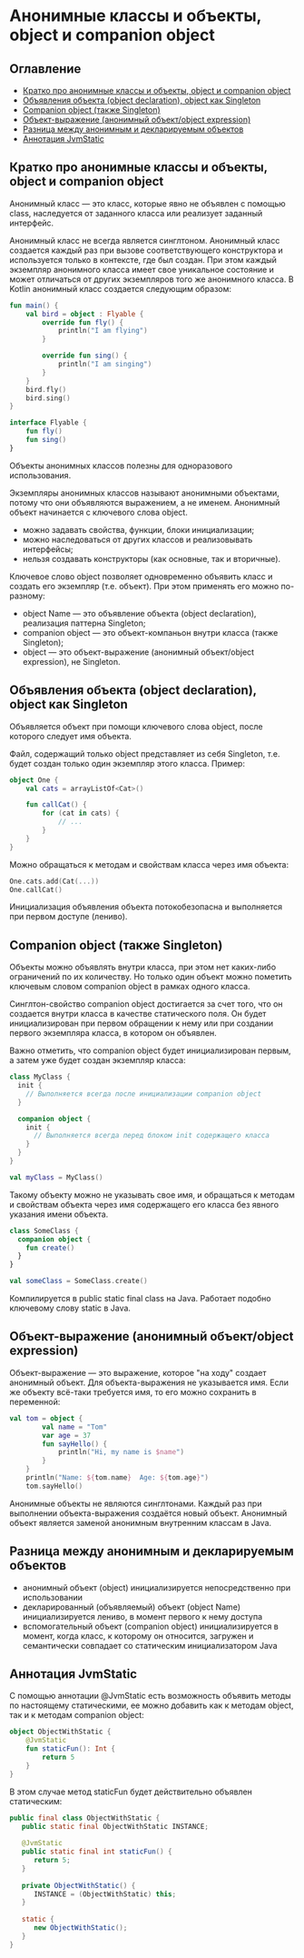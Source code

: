 # Анонимные классы и объекты, object и companion object
## Оглавление
- [Кратко про анонимные классы и объекты, object и companion object](#кратко-про-анонимные-классы-и-объекты-object-и-companion-object)
- [Объявления объекта (object declaration), object как Singleton](#объявления-объекта-object-declaration-object-как-singleton)
- [Companion object (также Singleton)](#companion-object-также-singleton)
- [Объект-выражение (анонимный объект/object expression)](#объект-выражение-анонимный-объектobject-expression)
- [Разница между анонимным и декларируемым объектов](#разница-между-анонимным-и-декларируемым-объектов)
- [Аннотация JvmStatic](#аннотация-jvmstatic)
## Кратко про анонимные классы и объекты, object и companion object
Анонимный класс — это класс, которые явно не объявлен с помощью class, наследуется от заданного класса или реализует 
заданный интерфейс.

Анонимный класс не всегда является синглтоном. Анонимный класс создается каждый раз при вызове соответствующего
конструктора и используется только в контексте, где был создан. При этом каждый экземпляр анонимного класса имеет
свое уникальное состояние и может отличаться от других экземпляров того же анонимного класса. В Kotlin анонимный класс
создается следующим образом:
```kotlin
fun main() {
    val bird = object : Flyable {
        override fun fly() {
            println("I am flying")
        }

        override fun sing() {
            println("I am singing")
        }
    }
    bird.fly()
    bird.sing()
}

interface Flyable {
    fun fly()
    fun sing()
}
```
Объекты анонимных классов полезны для одноразового использования.

Экземпляры анонимных классов называют анонимными объектами, потому что они объявляются выражением, а не именем.
Анонимный объект начинается с ключевого слова object.
- можно задавать свойства, функции, блоки инициализации;
- можно наследоваться от других классов и реализовывать интерфейсы;
- нельзя создавать конструкторы (как основные, так и вторичные).

Ключевое слово object позволяет одновременно объявить класс и создать его экземпляр (т.е. объект). При этом применять
его можно по-разному:
- object Name — это объявление объекта (оbject declaration), реализация паттерна Singleton;
- companion object — это объект-компаньон внутри класса (также Singleton);
- object — это объект-выражение (анонимный объект/object expression), не Singleton.
## Объявления объекта (object declaration), object как Singleton
Объявляется объект при помощи ключевого слова object, после которого следует имя объекта.

Файл, содержащий только object представляет из себя Singleton, т.е. будет создан только один экземпляр этого класса. 
Пример:
```kotlin
object One {
    val cats = arrayListOf<Cat>()

    fun callCat() {
        for (cat in cats) {
            // ...
        }
    }
}
```
Можно обращаться к методам и свойствам класса через имя объекта:
```kotlin
One.cats.add(Cat(...))
One.callCat()
```
Инициализация объявления объекта потокобезопасна и выполняется при первом доступе (лениво).
## Companion object (также Singleton)
Объекты можно объявлять внутри класса, при этом нет каких-либо ограничений по их количеству. Но только один объект
можно пометить ключевым словом companion object в рамках одного класса.

Синглтон-свойство companion object достигается за счет того, что он создается внутри класса в качестве статического
поля. Он будет инициализирован при первом обращении к нему или при создании первого экземпляра класса, в котором он
объявлен.

Важно отметить, что companion object будет инициализирован первым, а затем уже будет создан экземпляр класса:
```kotlin
class MyClass {
  init {
    // Выполняется всегда после инициализации companion object
  }

  companion object {
    init {
      // Выполняется всегда перед блоком init содержащего класса
    }
  }
}

val myClass = MyClass()
```
Такому объекту можно не указывать свое имя, и обращаться к методам и свойствам объекта через имя содержащего его класса
без явного указания имени объекта.
```kotlin
class SomeClass {
  companion object {
    fun create()
  }
}

val someClass = SomeClass.create()
```
Компилируется в public static final class на Java. Работает подобно ключевому слову static в Java.
## Объект-выражение (анонимный объект/object expression)
Объект-выражение — это выражение, которое "на ходу" создает анонимный объект. Для объекта-выражения не указывается имя.
Если же объекту всё-таки требуется имя, то его можно сохранить в переменной:
```kotlin
val tom = object {
        val name = "Tom"
        var age = 37
        fun sayHello() {
            println("Hi, my name is $name")
        }
    }
    println("Name: ${tom.name}  Age: ${tom.age}")
    tom.sayHello()
```
Анонимные объекты не являются синглтонами. Каждый раз при выполнении объекта-выражения создаётся новый объект.
Анонимный объект является заменой анонимным внутренним классам в Java.
## Разница между анонимным и декларируемым объектов
- анонимный объект (object) инициализируется непосредственно при использовании
- декларированный (объявляемый) объект (object Name) инициализируется лениво, в момент первого к нему доступа
- вспомогательный объект (companion object) инициализируется в момент, когда класс, к которому он относится, загружен и
семантически совпадает со статическим инициализатором Java
## Аннотация JvmStatic
С помощью аннотации @JvmStatic есть возможность объявить методы по настоящему статическими, ее можно добавить как к
методам object, так и к методам companion object:
```kotlin
object ObjectWithStatic {
    @JvmStatic
    fun staticFun(): Int {
        return 5
    }
}
```
В этом случае метод staticFun будет действительно объявлен статическим:
```java
public final class ObjectWithStatic {
   public static final ObjectWithStatic INSTANCE;
 
   @JvmStatic
   public static final int staticFun() {
      return 5;
   }
 
   private ObjectWithStatic() {
      INSTANCE = (ObjectWithStatic) this;
   }
 
   static {
      new ObjectWithStatic();
   }
}
```
